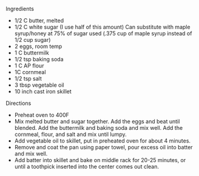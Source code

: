 Ingredients 
- 1/2 C butter, melted
- 1/2 C white sugar (I use half of this amount) Can substitute with maple syrup/honey at 75% of sugar used (.375 cup of maple syrup instead of 1/2 cup sugar)
- 2 eggs, room temp
- 1 C buttermilk
- 1/2 tsp baking soda
- 1 C AP flour
- 1C cornmeal
- 1/2 tsp salt
- 3 tbsp vegetable oil
- 10 inch cast iron skillet

Directions
- Preheat oven to 400F
- Mix melted butter and sugar together.  Add the eggs and beat until blended.  Add the buttermilk and baking soda and mix well.  Add the cornmeal, flour, and salt and mix until lumpy.
- Add vegetable oil to skillet, put in preheated oven for about 4 minutes. 
- Remove and coat the pan using paper towel, pour excess oil into batter and mix well.
- Add batter into skillet and bake on middle rack for 20-25 minutes, or until a toothpick inserted into the center comes out clean.
